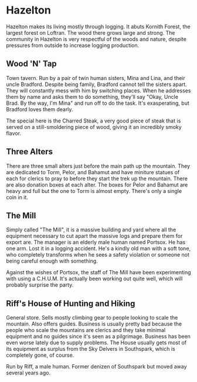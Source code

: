 # Hazelton
Hazelton makes its living mostly through logging. It abuts Kornith Forest, the largest forest on Loftran. The wood there grows large and strong. The community in Hazelton is very respectful of the woods and nature, despite pressures from outside to increase logging production.

## Wood 'N' Tap
Town tavern. Run by a pair of twin human sisters, Mina and Lina, and their uncle Bradford. Despite being family, Bradford cannot tell the sisters apart. They will constantly mess with him by switching places. When he addresses them by name and asks them to do something, they'll say "Okay, Uncle Brad. By the way, I'm Mina" and run off to do the task. It's exasperating, but Bradford loves them dearly.

The special here is the Charred Steak, a very good piece of steak that is served on a still-smoldering piece of wood, giving it an incredibly smoky flavor.

## Three Alters
There are three small alters just before the main path up the mountain. They are dedicated to Torm, Pelor, and Bahamut and have miniture statues of each for clerics to pray to before they start the trek up the mountain. There are also donation boxes at each alter. The boxes for Pelor and Bahamut are heavy and full but the one to Torm is almost empty. There's only a single coin in it.

## The Mill
Simply called "The Mill", it is a massive building and yard where all the equipment necessary to cut apart the massive logs and prepare them for export are. The manager is an elderly male human named Portsox. He has one arm. Lost it in a logging accident. He's a kindly old man with a soft tone, who completely transforms when he sees a safety violation or someone not being careful enough with something.

Against the wishes of Portsox, the staff of The Mill have been experimenting with using a C.H.U.M. It's actually been working out quite well, which will probably surprise the party.

## Riff's House of Hunting and Hiking
General store. Sells mostly climbing gear to people looking to scale the mountain. Also offers guides. Business is usually pretty bad because the people who scale the mountains are clerics and they take minimal equipment and no guides since it's seen as a pilgrimage. Business has been even worse lately due to supply problems. The House usually gets most of its equipment as surplus from the Sky Delvers in Southspark, which is completely gone, of course.

Run by Riff, a male human. Former denizen of Southspark but moved away several years ago.
